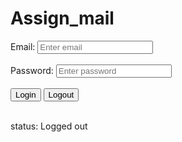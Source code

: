 # Assign_mail
<!DOCTYPE html>
  <head>
    <title>Login/Logout Example</title>
  </head>
  <body>
    <label for="email">Email:</label>
    <input type="text" id="email" placeholder="Enter email">
    <br><br>
    <label for="password">Password:</label>
    <input type="password" id="password" placeholder="Enter password">
    <br><br>
    <button id="login">Login</button>
    <button id="logout">Logout</button>
    <br><br>
    <p id="status1">status: Logged out</p>
    <script>
      class User {
    constructor(email, password) {
      this.email = email;
      this.password = password;
      this.loggedIn = false;
    }
    
    login() {
      this.loggedIn = true;
    }
    
    logout() {
      this.loggedIn = false;
    }
  }
  
  const user = new User("programming@gmail.com", "assignment9");
  
  const loginBtn = document.getElementById("login");
  const logoutBtn = document.getElementById("logout");
  const status1 = document.getElementById("status1");
  
  loginBtn.addEventListener("click", () => {
    const email = document.getElementById("email").value;
    const password = document.getElementById("password").value;
    if (email === user.email && password === user.password) {
      user.login();
      console.log("login");
      status1.textContent = `status1: Logged in as ${user.email}`;
    } else {
      alert("Invalid email or password!");
    }
  });
  
  logoutBtn.addEventListener("click", () => {
    user.logout();
    status1.textContent = "status1: Logged out";
  });
    </script>
  </body>
</html>
